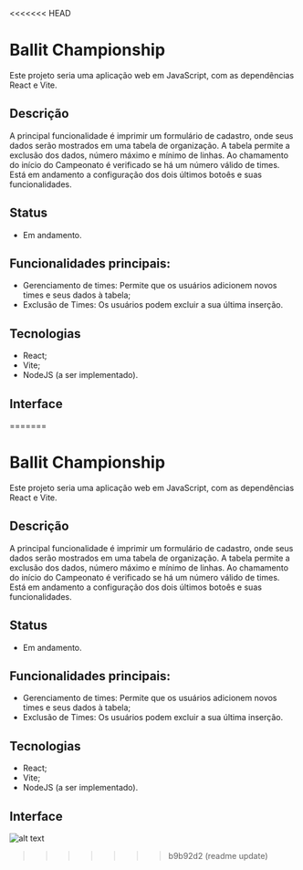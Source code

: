 <<<<<<< HEAD

# Ballit Championship

Este projeto seria uma aplicação web em JavaScript, com as dependências React e Vite.

## Descrição

A principal funcionalidade é imprimir um formulário de cadastro, onde seus dados serão mostrados em uma tabela de organização. A tabela permite a exclusão dos dados, número máximo e mínimo de linhas. Ao chamamento do início do Campeonato é verificado se há um número válido de times. Está em andamento a configuração dos dois últimos botoês e suas funcionalidades.

## Status
- Em andamento.

## Funcionalidades principais:

- Gerenciamento de times: Permite que os usuários adicionem novos times e seus dados à tabela;
- Exclusão de Times: Os usuários podem excluir a sua última inserção.

## Tecnologias 
- React;
- Vite;
- NodeJS (a ser implementado).

## Interface

=======
# Ballit Championship

Este projeto seria uma aplicação web em JavaScript, com as dependências React e Vite.

## Descrição

A principal funcionalidade é imprimir um formulário de cadastro, onde seus dados serão mostrados em uma tabela de organização. A tabela permite a exclusão dos dados, número máximo e mínimo de linhas. Ao chamamento do início do Campeonato é verificado se há um número válido de times. Está em andamento a configuração dos dois últimos botoês e suas funcionalidades.

## Status
- Em andamento.

## Funcionalidades principais:

- Gerenciamento de times: Permite que os usuários adicionem novos times e seus dados à tabela;
- Exclusão de Times: Os usuários podem excluir a sua última inserção.

## Tecnologias 
- React;
- Vite;
- NodeJS (a ser implementado).

## Interface
![alt text](image.png)
>>>>>>> b9b92d2 (readme update)
